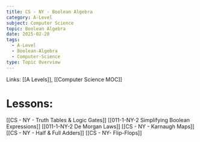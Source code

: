 ```yaml
---
title: CS - NY - Boolean Algebra
category: A-Level
subject: Computer Science
topic: Boolean Algebra
date: 2025-02-20
tags:
  - A-Level
  - Boolean-Algebra
  - Computer-Science
type: Topic Overview
---
```


Links: [[A Levels]], [[Computer Science MOC]]
# Lessons:
[[CS - NY - Truth Tables & Logic Gates]]
[[011-1-NY-2 Simplifying Boolean Expressions]]
[[011-1-NY-2 De Morgan Laws]]
[[CS - NY - Karnaugh Maps]]
[[CS - NY - Half & Full Adders]]
[[CS - NY- Flip-Flops]]
